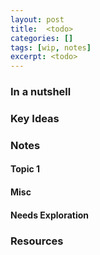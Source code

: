 ```yaml
---
layout: post
title:  <todo>
categories: []
tags: [wip, notes]
excerpt: <todo>
---
```


### In a nutshell

### Key Ideas

### Notes
#### Topic 1

#### Misc

#### Needs Exploration

### Resources
